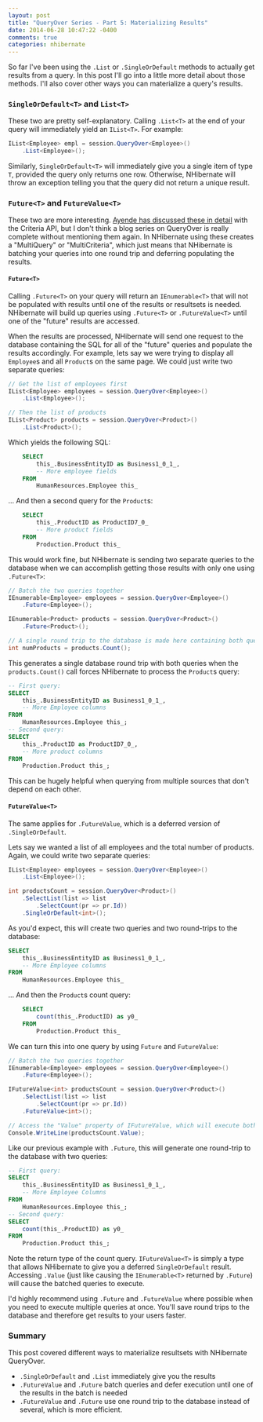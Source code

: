```yaml
---
layout: post
title: "QueryOver Series - Part 5: Materializing Results"
date: 2014-06-28 10:47:22 -0400
comments: true
categories: nhibernate
---
```


So far I've been using the `.List` or `.SingleOrDefault` methods to actually get results from a query. In this post I'll go into a little more detail about those methods. I'll also cover other ways you can materialize a query's results.
<!-- more -->

### `SingleOrDefault<T>` and `List<T>`

These two are pretty self-explanatory. Calling `.List<T>` at the end of your query will immediately yield an `IList<T>`. For example:

```csharp
IList<Employee> empl = session.QueryOver<Employee>()
    .List<Employee>();
```

Similarly, `SingleOrDefault<T>` will immediately give you a single item of type `T`, provided the query only returns one row. Otherwise, NHibernate will throw an exception telling you that the query did not return a unique result.

### `Future<T>` and `FutureValue<T>`

These two are more interesting. [Ayende has discussed these in detail](http://ayende.com/blog/3979/nhibernate-futures) with the Criteria API, but I don't think a blog series on QueryOver is really complete without mentioning them again. In NHibernate using these creates a "MultiQuery" or "MultiCriteria", which just means that NHibernate is batching your queries into one round trip and deferring populating the results.

#### `Future<T>`

Calling `.Future<T>` on your query will return an `IEnumerable<T>` that will not be populated with results until one of the results or resultsets is needed. NHibernate will build up queries using `.Future<T>` or `.FutureValue<T>` until one of the "future" results are accessed. 

When the results are processed, NHibernate will send one request to the database containing the SQL for all of the "future" queries and populate the results accordingly. For example, lets say we were trying to display all `Employee`s and all `Product`s on the same page. We could just write two separate queries:

```csharp
// Get the list of employees first
IList<Employee> employees = session.QueryOver<Employee>()
    .List<Employee>();

// Then the list of products
IList<Product> products = session.QueryOver<Product>()
    .List<Product>();
```

Which yields the following SQL:

```sql
    SELECT
        this_.BusinessEntityID as Business1_0_1_,
        -- More employee fields
    FROM
        HumanResources.Employee this_
```
... And then a second query for the `Product`s:
```sql
    SELECT
        this_.ProductID as ProductID7_0_
        -- More product fields
    FROM
        Production.Product this_
```
This would work fine, but NHibernate is sending two separate queries to the database when we can accomplish getting those results with only one using `.Future<T>`:

```csharp
// Batch the two queries together
IEnumerable<Employee> employees = session.QueryOver<Employee>()
    .Future<Employee>();

IEnumerable<Product> products = session.QueryOver<Product>()
    .Future<Product>();

// A single round trip to the database is made here containing both queries
int numProducts = products.Count();
```

This generates a single database round trip with both queries when the `products.Count()` call forces NHibernate to process the `Product`s query:

```sql
-- First query:
SELECT
    this_.BusinessEntityID as Business1_0_1_,
    -- More Employee columns
FROM
    HumanResources.Employee this_;
-- Second query:
SELECT
    this_.ProductID as ProductID7_0_,
    -- More product columns
FROM
    Production.Product this_;
```

This can be hugely helpful when querying from multiple sources that don't depend on each other.

#### `FutureValue<T>`

The same applies for `.FutureValue`, which is a deferred version of `.SingleOrDefault`. 

Lets say we wanted a list of all employees and the total number of products. Again, we could write two separate queries:

```csharp
IList<Employee> employees = session.QueryOver<Employee>()
    .List<Employee>();

int productsCount = session.QueryOver<Product>()
    .SelectList(list => list
        .SelectCount(pr => pr.Id))
    .SingleOrDefault<int>();
```

As you'd expect, this will create two queries and two round-trips to the database:

```sql
SELECT
    this_.BusinessEntityID as Business1_0_1_,
    -- More Employee columns
FROM
    HumanResources.Employee this_
```
... And then the `Product`s count query:
```sql
    SELECT
        count(this_.ProductID) as y0_
    FROM
        Production.Product this_
```

We can turn this into one query by using `Future` and `FutureValue`:

```csharp
// Batch the two queries together
IEnumerable<Employee> employees = session.QueryOver<Employee>()
    .Future<Employee>();

IFutureValue<int> productsCount = session.QueryOver<Product>()
    .SelectList(list => list
        .SelectCount(pr => pr.Id))
    .FutureValue<int>();

// Access the "Value" property of IFutureValue, which will execute both queries in one round-trip
Console.WriteLine(productsCount.Value);
```

Like our previous example with `.Future`, this will generate one round-trip to the database with two queries:

```sql
-- First query:
SELECT
    this_.BusinessEntityID as Business1_0_1_,
    -- More Employee Columns
FROM
    HumanResources.Employee this_;
-- Second query:
SELECT
    count(this_.ProductID) as y0_
FROM
    Production.Product this_;
```

Note the return type of the count query. `IFutureValue<T>` is simply a type that allows NHibernate to give you a deferred `SingleOrDefault` result. Accessing `.Value` (just like causing the `IEnumerable<T>` returned by `.Future`) will cause the batched queries to execute.

I'd highly recommend using `.Future` and `.FutureValue` where possible when you need to execute multiple queries at once. You'll save round trips to the database and therefore get results to your users faster.

### Summary
This post covered different ways to materialize resultsets with NHibernate QueryOver.

* `.SingleOrDefault` and `.List` immediately give you the results
* `.FutureValue` and `.Future` batch queries and defer execution until one of the results in the batch is needed
* `.FutureValue` and `.Future` use one round trip to the database instead of several, which is more efficient.
